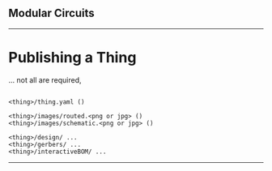 ## Modular Circuits 

--- 

# Publishing a Thing

... not all are required, 

```

<thing>/thing.yaml () 

<thing>/images/routed.<png or jpg> ()
<thing>/images/schematic.<png or jpg> () 

<thing>/design/ ... 
<thing>/gerbers/ ... 
<thing>/interactiveBOM/ ... 
```

---
